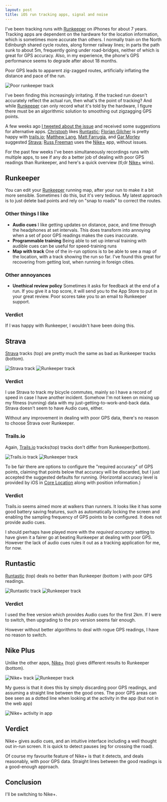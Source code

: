 ```yaml
---
layout: post
title: iOS run tracking apps, signal and noise
---
```


I've been tracking runs with [Runkeeper](http://runkeeper.com) on iPhones for about 7 years. Tracking apps are dependent on the hardware for the location information, which is sometimes more accurate than others. I normally train on the North Edinburgh shared cycle routes, along former railway lines; in parts the path sunk to about 5m, frequently going under road-bridges, neither of which is great for GPS accuracy. Also, in my experience, the phone's GPS performance seems to degrade after about 18 months.

Poor GPS leads to apparent zig-zagged routes, artificially inflating the distance and pace of the run.

![Poor runkeeper track](/images/run_tracking/runkeeper-bad.png)

I've been finding this increasingly irritating. If the tracked run doesn't accurately reflect the actual run, then what's the point of tracking? And while [Runkeeper](http://runkeeper.com) can only record what it's told by the hardware, I figure there must be an algorithmic solution to smoothing out zigzagging GPS points.

A few weeks ago [I tweeted about the issue](https://twitter.com/paulanthonywils/status/623393466467401728) and received some suggestions for alternative apps. [Christoph](https://twitter.com/ChristophGockel/status/623395497307435009) likes [Runtastic](https://www.runtastic.com); [Florian Gilcher](https://twitter.com/Argorak/status/623540171171086337) is pretty happy with [trails.io](https://trails.io/en/); [Matthew Lang](https://twitter.com/matthewlang/status/623397800546582528), [Matt Farrugia](https://twitter.com/mattfarrugia/status/623398314902482945), and [Gar Morley](https://twitter.com/garmorley/status/623399139548770304) suggested [Strava](https://www.strava.com); [Russ Freeman](https://twitter.com/russnettle/status/623468776206544896) uses the [Nike+](https://secure-nikeplus.nike.com/plus/) app, without issues. 

For the past few weeks I've been simultaneously recordings runs with multiple apps, to see if any do a better job of dealing with poor GPS readings than Runkeeper, and here's a quick overview (tl;dr  [Nike+](https://secure-nikeplus.nike.com/plus/) wins).

## Runkeeper

You can edit your [Runkeeper](http://runkeeper.com/home) running map, after your run to make it a bit more sensible. Sometimes I do this, but it's very tedious. My latest approach is to just delete bad points and rely on "snap to roads" to correct the routes.

### Other things I like

* **Audio cues** I like getting updates on distance, pace, and time through the headphones at set intervals. This does transform into annoying when a set of poor GPS readings makes the cues inaccurate.
* **Programmable training** Being able to set up interval training with audible cues can be useful for speed-training runs
* **Map with track** One of the in-run options is to be able to see a map of the location, with a track showing the run so far. I've found this great for recovering from getting lost, when running in foreign cities.

### Other annoyances

* **Unethical review policy** Sometimes it asks for feedback at the end of a run. If you give it a top score, it will send you to the App Store to put in your great review. Poor scores take you to an email to Runkeeper support.

### Verdict

If I was happy with Runkeeper, I wouldn't have been doing this.

## Strava

[Strava](http://strava.com) tracks (top) are pretty much the same as bad as Runkeeper tracks (bottom).

![Strava track](/images/run_tracking/strava.png)
![Runkeeper track](/images/run_tracking/runkeeper2.png)

### Verdict

I use Strava to track my bicycle commutes, mainly so I have a record of speed in case I have another incident. Somehow I'm not keen on mixing up my fitness (running) data with my just-getting-to-work-and-back data.  Strava doesn't seem to have Audio cues, either.

Without any improvement in dealing with poor GPS data, there's no reason to choose Strava over Runkeeper.

### Trails.io

Again, [Trails.io](http://trails.io) tracks(top) tracks don't differ from Runkeeper(bottom).

![Trails.io track](/images/run_tracking/trailsio.jpg)
![Runkeeper track](/images/run_tracking/runkeeper3.png)

To be fair there are options to configure the "required accuracy" of GPS points, claiming that points below that accuracy will be discarded, but I just accepted the suggested defaults for running. (Horizontal accuracy level is provided by iOS in [Core Location](https://developer.apple.com/library/ios/documentation/CoreLocation/Reference/CLLocation_Class/index.html#//apple_ref/occ/instp/CLLocation/horizontalAccuracy) along with position information.)

### Verdict

Trails.io seems aimed more at walkers than runners. It looks like it has some good battery saving features, such as automatically locking the screen and enabling the sampling frequency of GPS points to be configured. It does not provide audio cues.

I should perhaps have played more with the _required accuracy_ setting to have given it a fairer go at beating Runkeeper at dealing with poor GPS. However the lack of audio cues rules it out as a tracking application for me, for now.


## Runtastic

[Runtastic](https://www.runtastic.com/) (top) deals no better than Runkeeper (bottom ) with poor GPS readings.

![Runtastic track](/images/run_tracking/runtastic.png)
![Runkeeper track](/images/run_tracking/runkeeper4.png)

### Verdict

I used the free version which provides Audio cues for the first 2km. If I were to switch, then upgrading to the pro version seems fair enough.

However without better algorithms to deal with rogue GPS readings, I have no reason to switch.

## Nike Plus

Unlike the other apps, [Nike+](http://nikeplus.com) (top) gives different results to Runkeeper (bottom).

![Nike+ track](/images/run_tracking/nike1.png)
![Runkeeper track](/images/run_tracking/runkeeper4.png)

My guess is that it does this by simply discarding poor GPS readings, and assuming a straight line between the good ones. The poor GPS areas can bee seen as a dotted line when looking at the activity in the app (but not in the web app)

![Nike+ activity in app](/images/run_tracking/nike2.jpg)

## Verdict

Nike+ gives audio cues, and an intuitive interface including a well thought out in-run screen. It is quick to detect pauses (eg for crossing the road).

Of course my favourite feature of Nike+ is that it detects, and deals reasonably, with poor GPS data. Straight lines between the good readings is a good-enough approach.

## Conclusion

I'll be switching to Nike+.


